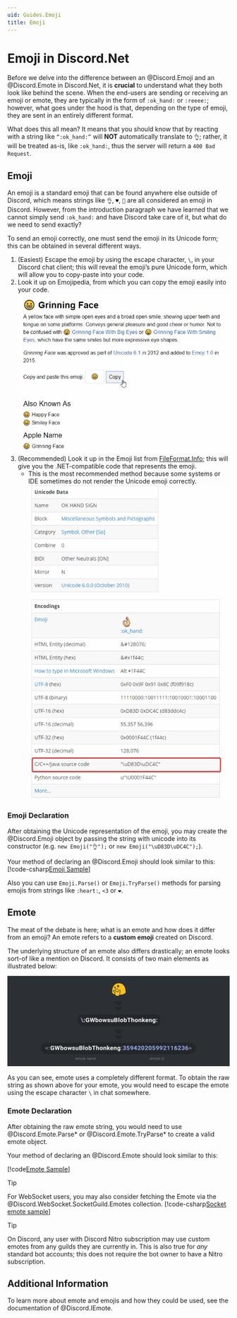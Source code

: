 ```yaml
---
uid: Guides.Emoji
title: Emoji
---
```


# Emoji in Discord.Net

Before we delve into the difference between an @Discord.Emoji and an
@Discord.Emote in Discord.Net, it is **crucial** to understand what
they both look like behind the scene. When the end-users are sending
or receiving an emoji or emote, they are typically in the form of
`:ok_hand:` or `:reeee:`; however, what goes under the hood is that,
depending on the type of emoji, they are sent in an entirely
different format.

What does this all mean? It means that you should know that by
reacting with a string like `“:ok_hand:”` will **NOT** automatically
translate to `👌`; rather, it will be treated as-is,
like `:ok_hand:`, thus the server will return a `400 Bad Request`.

## Emoji

An emoji is a standard emoji that can be found anywhere else outside
of Discord, which means strings like `👌`, `♥`, `👀` are all
considered an emoji in Discord. However, from the
introduction paragraph we have learned that we cannot
simply send `:ok_hand:` and have Discord take
care of it, but what do we need to send exactly?

To send an emoji correctly, one must send the emoji in its Unicode
form; this can be obtained in several different ways.

1. (Easiest) Escape the emoji by using the escape character, `\`, in
 your Discord chat client; this will reveal the emoji’s pure Unicode
 form, which will allow you to copy-paste into your code.
2. Look it up on Emojipedia, from which you can copy the emoji
 easily into your code.
 ![Emojipedia](images/emojipedia.png)
3. (Recommended) Look it up in the Emoji list from [FileFormat.Info];
 this will give you the .NET-compatible code that
 represents the emoji.
    * This is the most recommended method because some systems or
    IDE sometimes do not render the Unicode emoji correctly.
    ![Fileformat Emoji Source Code](images/fileformat-emoji-src.png)

### Emoji Declaration

After obtaining the Unicode representation of the emoji, you may
create the @Discord.Emoji object by passing the string with unicode into its
constructor (e.g. `new Emoji("👌");` or `new Emoji("\uD83D\uDC4C");`).

Your method of declaring an @Discord.Emoji should look similar to
this:
[!code-csharp[Emoji Sample](samples/emoji-sample.cs)]

Also you can use `Emoji.Parse()` or `Emoji.TryParse()` methods 
for parsing emojis from strings like `:heart:`, `<3` or `❤`.

[FileFormat.Info]: https://www.fileformat.info/info/emoji/list.htm

## Emote

The meat of the debate is here; what is an emote and how does it
differ from an emoji? An emote refers to a **custom emoji**
created on Discord.

The underlying structure of an emote also differs drastically; an
emote looks sort-of like a mention on Discord. It consists of two
main elements as illustrated below:

![Emote illustration](images/emote-format.png)

As you can see, emote uses a completely different format. To obtain
the raw string as shown above for your emote, you would need to
escape the emote using the escape character `\` in chat somewhere.

### Emote Declaration

After obtaining the raw emote string, you would need to use
@Discord.Emote.Parse* or @Discord.Emote.TryParse* to create a valid
emote object.

Your method of declaring an @Discord.Emote should look similar to
this:

[!code[Emote Sample](samples/emote-sample.cs)]

> [!TIP]
> For WebSocket users, you may also consider fetching the Emote
> via the @Discord.WebSocket.SocketGuild.Emotes collection.
> [!code-csharp[Socket emote sample](samples/socket-emote-sample.cs)]

> [!TIP]
> On Discord, any user with Discord Nitro subscription may use
> custom emotes from any guilds they are currently in. This is also
> true for _any_ standard bot accounts; this does not require
> the bot owner to have a Nitro subscription.

## Additional Information

To learn more about emote and emojis and how they could be used,
see the documentation of @Discord.IEmote.
